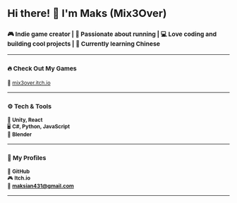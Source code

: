 # <sub>Hi there! 👋 I'm Maks (Mix3Over)</sub>

### <sub>🎮 Indie game creator | 🏃 Passionate about running | 💻 Love coding and building cool projects | 🏯 Currently learning Chinese</sub>  

---  

### <sub>🔥 Check Out My Games</sub>  
<sub>🔗 [mix3over.itch.io](https://mix3over.itch.io/)</sub>  

---  

### <sub>⚙️ Tech & Tools</sub>  
<sub>🚀 **Unity, React**</sub>  
<sub>🖥️ **C#, Python, JavaScript**</sub>  
<sub>🎨 **Blender**</sub>  

---  

### <sub>📌 My Profiles</sub>  
<sub>📣 **GitHub**</sub>  
<sub>🎮 **Itch.io**</sub>  
<sub>📧 **maksian431@gmail.com**</sub>  

---

